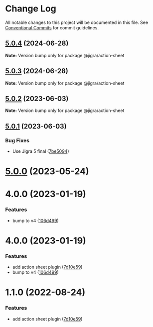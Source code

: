 # Change Log

All notable changes to this project will be documented in this file.
See [Conventional Commits](https://conventionalcommits.org) for commit guidelines.

## [5.0.4](https://github.com/familyjs/jigra-plugins/compare/@jigra/action-sheet@5.0.3...@jigra/action-sheet@5.0.4) (2024-06-28)

**Note:** Version bump only for package @jigra/action-sheet





## [5.0.3](https://github.com/familyjs/jigra-plugins/compare/@jigra/action-sheet@5.0.2...@jigra/action-sheet@5.0.3) (2024-06-28)

**Note:** Version bump only for package @jigra/action-sheet





## [5.0.2](https://github.com/familyjs/jigra-plugins/compare/@jigra/action-sheet@5.0.1...@jigra/action-sheet@5.0.2) (2023-06-03)

**Note:** Version bump only for package @jigra/action-sheet





## [5.0.1](https://github.com/familyjs/jigra-plugins/compare/@jigra/action-sheet@5.0.0...@jigra/action-sheet@5.0.1) (2023-06-03)


### Bug Fixes

* Use Jigra 5 final ([7be5094](https://github.com/familyjs/jigra-plugins/commit/7be509425c5cc9f21b1f9e78794b2c6b76ca7702))





# [5.0.0](https://github.com/familyjs/jigra-plugins/compare/@jigra/action-sheet@1.1.0...@jigra/action-sheet@5.0.0) (2023-05-24)



# 4.0.0 (2023-01-19)


### Features

* bump to v4 ([106d499](https://github.com/familyjs/jigra-plugins/commit/106d49991e82a0505a82571530b73fcda020e7e4))





# 4.0.0 (2023-01-19)


### Features

* add action sheet plugin ([7d10e59](https://github.com/navify/jigra-plugins/commit/7d10e596f8731f79d9fed4082a5d06db679a8522))
* bump to v4 ([106d499](https://github.com/navify/jigra-plugins/commit/106d49991e82a0505a82571530b73fcda020e7e4))





# 1.1.0 (2022-08-24)


### Features

* add action sheet plugin ([7d10e59](https://github.com/navify/jigra-plugins/commit/7d10e596f8731f79d9fed4082a5d06db679a8522))
